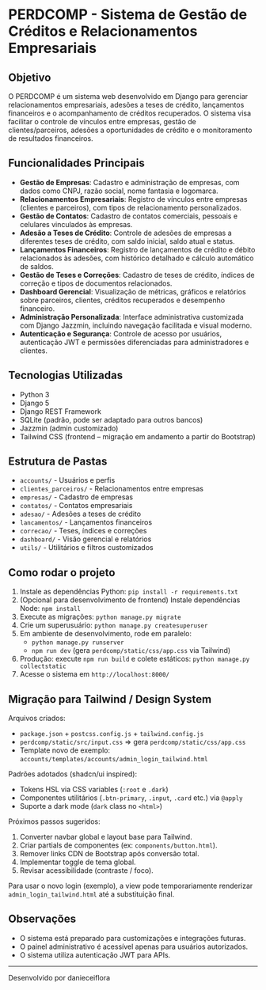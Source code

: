 # PERDCOMP - Sistema de Gestão de Créditos e Relacionamentos Empresariais

## Objetivo
O PERDCOMP é um sistema web desenvolvido em Django para gerenciar relacionamentos empresariais, adesões a teses de crédito, lançamentos financeiros e o acompanhamento de créditos recuperados. O sistema visa facilitar o controle de vínculos entre empresas, gestão de clientes/parceiros, adesões a oportunidades de crédito e o monitoramento de resultados financeiros.

## Funcionalidades Principais
- **Gestão de Empresas**: Cadastro e administração de empresas, com dados como CNPJ, razão social, nome fantasia e logomarca.
- **Relacionamentos Empresariais**: Registro de vínculos entre empresas (clientes e parceiros), com tipos de relacionamento personalizados.
- **Gestão de Contatos**: Cadastro de contatos comerciais, pessoais e celulares vinculados às empresas.
- **Adesão a Teses de Crédito**: Controle de adesões de empresas a diferentes teses de crédito, com saldo inicial, saldo atual e status.
- **Lançamentos Financeiros**: Registro de lançamentos de crédito e débito relacionados às adesões, com histórico detalhado e cálculo automático de saldos.
- **Gestão de Teses e Correções**: Cadastro de teses de crédito, índices de correção e tipos de documentos relacionados.
- **Dashboard Gerencial**: Visualização de métricas, gráficos e relatórios sobre parceiros, clientes, créditos recuperados e desempenho financeiro.
- **Administração Personalizada**: Interface administrativa customizada com Django Jazzmin, incluindo navegação facilitada e visual moderno.
- **Autenticação e Segurança**: Controle de acesso por usuários, autenticação JWT e permissões diferenciadas para administradores e clientes.

## Tecnologias Utilizadas
- Python 3
- Django 5
- Django REST Framework
- SQLite (padrão, pode ser adaptado para outros bancos)
- Jazzmin (admin customizado)
- Tailwind CSS (frontend – migração em andamento a partir do Bootstrap)

## Estrutura de Pastas
- `accounts/` - Usuários e perfis
- `clientes_parceiros/` - Relacionamentos entre empresas
- `empresas/` - Cadastro de empresas
- `contatos/` - Contatos empresariais
- `adesao/` - Adesões a teses de crédito
- `lancamentos/` - Lançamentos financeiros
- `correcao/` - Teses, índices e correções
- `dashboard/` - Visão gerencial e relatórios
- `utils/` - Utilitários e filtros customizados

## Como rodar o projeto
1. Instale as dependências Python: `pip install -r requirements.txt`
2. (Opcional para desenvolvimento de frontend) Instale dependências Node: `npm install`
3. Execute as migrações: `python manage.py migrate`
4. Crie um superusuário: `python manage.py createsuperuser`
5. Em ambiente de desenvolvimento, rode em paralelo:
	- `python manage.py runserver`
	- `npm run dev` (gera `perdcomp/static/css/app.css` via Tailwind)
6. Produção: execute `npm run build` e colete estáticos: `python manage.py collectstatic`
7. Acesse o sistema em `http://localhost:8000/`

## Migração para Tailwind / Design System
Arquivos criados:
- `package.json` + `postcss.config.js` + `tailwind.config.js`
- `perdcomp/static/src/input.css` => gera `perdcomp/static/css/app.css`
- Template novo de exemplo: `accounts/templates/accounts/admin_login_tailwind.html`

Padrões adotados (shadcn/ui inspired):
- Tokens HSL via CSS variables (`:root` e `.dark`)
- Componentes utilitários (`.btn-primary`, `.input`, `.card` etc.) via `@apply`
- Suporte a dark mode (`dark` class no `<html>`)

Próximos passos sugeridos:
1. Converter navbar global e layout base para Tailwind.
2. Criar partials de componentes (ex: `components/button.html`).
3. Remover links CDN de Bootstrap após conversão total.
4. Implementar toggle de tema global.
5. Revisar acessibilidade (contraste / foco).

Para usar o novo login (exemplo), a view pode temporariamente renderizar `admin_login_tailwind.html` até a substituição final.

## Observações
- O sistema está preparado para customizações e integrações futuras.
- O painel administrativo é acessível apenas para usuários autorizados.
- O sistema utiliza autenticação JWT para APIs.

---
Desenvolvido por danieceiflora
